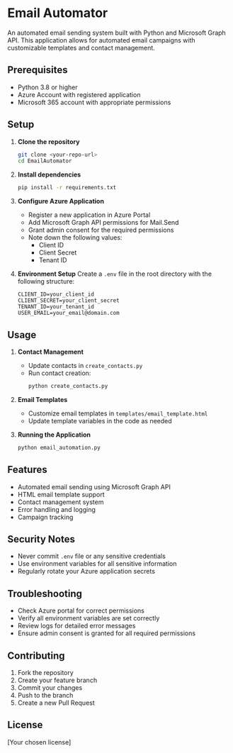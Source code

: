 # Email Automator

An automated email sending system built with Python and Microsoft Graph API. This application allows for automated email campaigns with customizable templates and contact management.

## Prerequisites

- Python 3.8 or higher
- Azure Account with registered application
- Microsoft 365 account with appropriate permissions

## Setup

1. **Clone the repository**
   ```bash
   git clone <your-repo-url>
   cd EmailAutomator
   ```

2. **Install dependencies**
   ```bash
   pip install -r requirements.txt
   ```

3. **Configure Azure Application**
   - Register a new application in Azure Portal
   - Add Microsoft Graph API permissions for Mail.Send
   - Grant admin consent for the required permissions
   - Note down the following values:
     - Client ID
     - Client Secret
     - Tenant ID

4. **Environment Setup**
   Create a `.env` file in the root directory with the following structure:
   ```
   CLIENT_ID=your_client_id
   CLIENT_SECRET=your_client_secret
   TENANT_ID=your_tenant_id
   USER_EMAIL=your_email@domain.com
   ```

## Usage

1. **Contact Management**
   - Update contacts in `create_contacts.py`
   - Run contact creation:
     ```bash
     python create_contacts.py
     ```

2. **Email Templates**
   - Customize email templates in `templates/email_template.html`
   - Update template variables in the code as needed

3. **Running the Application**
   ```bash
   python email_automation.py
   ```

## Features

- Automated email sending using Microsoft Graph API
- HTML email template support
- Contact management system
- Error handling and logging
- Campaign tracking

## Security Notes

- Never commit `.env` file or any sensitive credentials
- Use environment variables for all sensitive information
- Regularly rotate your Azure application secrets

## Troubleshooting

- Check Azure portal for correct permissions
- Verify all environment variables are set correctly
- Review logs for detailed error messages
- Ensure admin consent is granted for all required permissions

## Contributing

1. Fork the repository
2. Create your feature branch
3. Commit your changes
4. Push to the branch
5. Create a new Pull Request

## License

[Your chosen license] 